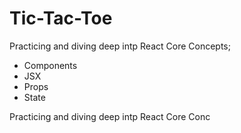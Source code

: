 # Tic-Tac-Toe

Practicing and diving deep intp React Core Concepts; 
- Components
- JSX
- Props
- State

Practicing and diving deep intp React Core Conc




